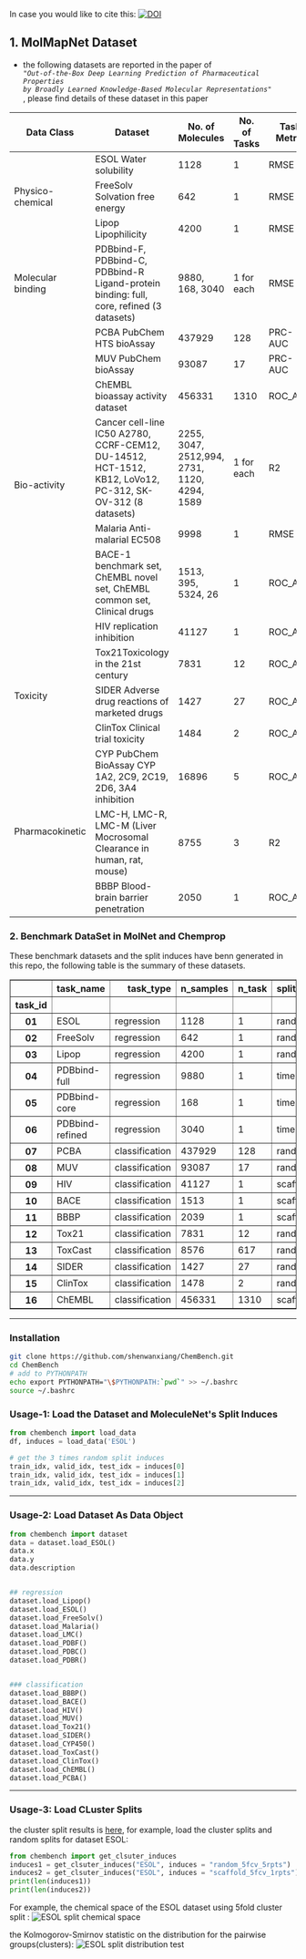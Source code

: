 In case you would like to cite this: 
[![DOI](https://zenodo.org/badge/DOI/10.5281/zenodo.4016649.svg)](https://doi.org/10.5281/zenodo.4016649)

## 1. MolMapNet Dataset

* the following datasets are reported in the paper of <code> <i>"Out-of-the-Box Deep Learning Prediction of Pharmaceutical Properties by Broadly Learned Knowledge-Based Molecular Representations"</i> </code>, please find details of these dataset in this paper

<table>
<thead>
  <tr>
    <th>Data Class</th>
    <th>Dataset</th>
    <th>No. of Molecules</th>
    <th>No. of Tasks</th>
    <th>Task Metric</th>
    <th>Task Type</th>
  </tr>
</thead>
<tbody>
  <tr>
    <td rowspan="3">Physico-chemical</td>
    <td>ESOL Water solubility</td>
    <td>1128</td>
    <td>1</td>
    <td>RMSE</td>
    <td>Regression</td>
  </tr>
  <tr>
    <td>FreeSolv Solvation free energy</td>
    <td>642</td>
    <td>1</td>
    <td>RMSE</td>
    <td>Regression</td>
  </tr>
  <tr>
    <td>Lipop Lipophilicity</td>
    <td>4200</td>
    <td>1</td>
    <td>RMSE</td>
    <td>Regression</td>
  </tr>
  <tr>
    <td>Molecular binding</td>
    <td>PDBbind-F, PDBbind-C, PDBbind-R Ligand-protein binding: full, core, refined (3 datasets)</td>
    <td>9880, 168, 3040</td>
    <td>1 for each</td>
    <td>RMSE</td>
    <td>Regression</td>
  </tr>
  <tr>
    <td rowspan="7">Bio-activity</td>
    <td>PCBA PubChem HTS bioAssay</td>
    <td>437929</td>
    <td>128</td>
    <td>PRC-AUC</td>
    <td>Classification</td>
  </tr>
  <tr>
    <td>MUV PubChem bioAssay</td>
    <td>93087</td>
    <td>17</td>
    <td>PRC-AUC</td>
    <td>Classification</td>
  </tr>
  <tr>
    <td>ChEMBL bioassay activity dataset</td>
    <td>456331</td>
    <td>1310</td>
    <td>ROC_AUC</td>
    <td>Classification</td>
  </tr>
  <tr>
    <td>Cancer cell-line IC50 A2780, CCRF-CEM12, DU-14512, HCT-1512, KB12, LoVo12, PC-312, SK-OV-312 (8 datasets)</td>
    <td>2255, 3047, 2512,994, 2731, 1120, 4294, 1589</td>
    <td>1 for each</td>
    <td>R2</td>
    <td>Regression</td>
  </tr>
  <tr>
    <td>Malaria Anti-malarial EC508</td>
    <td>9998</td>
    <td>1</td>
    <td>RMSE</td>
    <td>Regression</td>
  </tr>
  <tr>
    <td>BACE-1 benchmark set, ChEMBL novel set, ChEMBL common set, Clinical drugs</td>
    <td>1513, 395, 5324, 26</td>
    <td>1</td>
    <td>ROC_AUC</td>
    <td>Classification</td>
  </tr>
  <tr>
    <td>HIV replication inhibition</td>
    <td>41127</td>
    <td>1</td>
    <td>ROC_AUC</td>
    <td>Classification</td>
  </tr>
  <tr>
    <td rowspan="3">Toxicity</td>
    <td>Tox21Toxicology in the 21st century</td>
    <td>7831</td>
    <td>12</td>
    <td>ROC_AUC</td>
    <td>Classification</td>
  </tr>
  <tr>
    <td>SIDER Adverse drug reactions of marketed drugs</td>
    <td>1427</td>
    <td>27</td>
    <td>ROC_AUC</td>
    <td>Classification</td>
  </tr>
  <tr>
    <td>ClinTox Clinical trial toxicity</td>
    <td>1484</td>
    <td>2</td>
    <td>ROC_AUC</td>
    <td>Classification</td>
  </tr>
  <tr>
    <td rowspan="3">Pharmacokinetic</td>
    <td>CYP PubChem BioAssay CYP 1A2, 2C9, 2C19, 2D6, 3A4 inhibition</td>
    <td>16896</td>
    <td>5</td>
    <td>ROC_AUC</td>
    <td>Classification</td>
  </tr>
  <tr>
    <td>LMC-H, LMC-R, LMC-M (Liver Mocrosomal Clearance in human, rat, mouse)</td>
    <td>8755</td>
    <td>3</td>
    <td>R2</td>
    <td>Regression</td>
  </tr>
  <tr>
    <td>BBBP Blood-brain barrier penetration</td>
    <td>2050</td>
    <td>1</td>
    <td>ROC_AUC</td>
    <td>Classification</td>
  </tr>
</tbody>
</table>

### 2. Benchmark DataSet in MolNet and Chemprop

These benchmark datasets and the split induces have benn generated in this repo, the following table is the summary of these datasets.

<table border="1" class="dataframe">  <thead>    <tr style="text-align: right;">      <th></th>      <th>task_name</th>      <th>task_type</th>      <th>n_samples</th>      <th>n_task</th>      <th>split_method</th>      <th>n_cross_split</th>      <th>task_metrics</th>    </tr>    <tr>      <th>task_id</th>      <th></th>      <th></th>      <th></th>      <th></th>      <th></th>      <th></th>      <th></th>    </tr>  </thead>  <tbody>    <tr>      <th>01</th>      <td>ESOL</td>      <td>regression</td>      <td>1128</td>      <td>1</td>      <td>random</td>      <td>3</td>      <td>RMSE</td>    </tr>    <tr>      <th>02</th>      <td>FreeSolv</td>      <td>regression</td>      <td>642</td>      <td>1</td>      <td>random</td>      <td>3</td>      <td>RMSE</td>    </tr>    <tr>      <th>03</th>      <td>Lipop</td>      <td>regression</td>      <td>4200</td>      <td>1</td>      <td>random</td>      <td>3</td>      <td>RMSE</td>    </tr>    <tr>      <th>04</th>      <td>PDBbind-full</td>      <td>regression</td>      <td>9880</td>      <td>1</td>      <td>time</td>      <td>1</td>      <td>RMSE</td>    </tr>    <tr>      <th>05</th>      <td>PDBbind-core</td>      <td>regression</td>      <td>168</td>      <td>1</td>      <td>time</td>      <td>1</td>      <td>RMSE</td>    </tr>    <tr>      <th>06</th>      <td>PDBbind-refined</td>      <td>regression</td>      <td>3040</td>      <td>1</td>      <td>time</td>      <td>1</td>      <td>RMSE</td>    </tr>    <tr>      <th>07</th>      <td>PCBA</td>      <td>classification</td>      <td>437929</td>      <td>128</td>      <td>random</td>      <td>3</td>      <td>PRC_AUC</td>    </tr>    <tr>      <th>08</th>      <td>MUV</td>      <td>classification</td>      <td>93087</td>      <td>17</td>      <td>random</td>      <td>3</td>      <td>PRC_AUC</td>    </tr>    <tr>      <th>09</th>      <td>HIV</td>      <td>classification</td>      <td>41127</td>      <td>1</td>      <td>scaffold</td>      <td>3</td>      <td>ROC_AUC</td>    </tr>    <tr>      <th>10</th>      <td>BACE</td>      <td>classification</td>      <td>1513</td>      <td>1</td>      <td>scaffold</td>      <td>3</td>      <td>ROC_AUC</td>    </tr>    <tr>      <th>11</th>      <td>BBBP</td>      <td>classification</td>      <td>2039</td>      <td>1</td>      <td>scaffold</td>      <td>3</td>      <td>ROC_AUC</td>    </tr>    <tr>      <th>12</th>      <td>Tox21</td>      <td>classification</td>      <td>7831</td>      <td>12</td>      <td>random</td>      <td>3</td>      <td>ROC_AUC</td>    </tr>    <tr>      <th>13</th>      <td>ToxCast</td>      <td>classification</td>      <td>8576</td>      <td>617</td>      <td>random</td>      <td>3</td>      <td>ROC_AUC</td>    </tr>    <tr>      <th>14</th>      <td>SIDER</td>      <td>classification</td>      <td>1427</td>      <td>27</td>      <td>random</td>      <td>3</td>      <td>ROC_AUC</td>    </tr>    <tr>      <th>15</th>      <td>ClinTox</td>      <td>classification</td>      <td>1478</td>      <td>2</td>      <td>random</td>      <td>3</td>      <td>ROC_AUC</td>    </tr>    <tr>      <th>16</th>      <td>ChEMBL</td>      <td>classification</td>      <td>456331</td>      <td>1310</td>      <td>scaffold</td>      <td>3</td>      <td>ROC_AUC</td>    </tr>  </tbody></table>

----

### Installation
```bash
git clone https://github.com/shenwanxiang/ChemBench.git
cd ChemBench
# add to PYTHONPATH
echo export PYTHONPATH="\$PYTHONPATH:`pwd`" >> ~/.bashrc
source ~/.bashrc
```

### Usage-1: Load the Dataset and  MoleculeNet's Split Induces  

```python
from chembench import load_data
df, induces = load_data('ESOL')

# get the 3 times random split induces
train_idx, valid_idx, test_idx = induces[0]
train_idx, valid_idx, test_idx = induces[1]
train_idx, valid_idx, test_idx = induces[2]
```
----

### Usage-2: Load Dataset As Data Object 

```python
from chembench import dataset
data = dataset.load_ESOL()
data.x
data.y
data.description


## regression 
dataset.load_Lipop()
dataset.load_ESOL()
dataset.load_FreeSolv()
dataset.load_Malaria()
dataset.load_LMC()
dataset.load_PDBF()
dataset.load_PDBC()
dataset.load_PDBR()


### classification
dataset.load_BBBP()
dataset.load_BACE()
dataset.load_HIV()
dataset.load_MUV()
dataset.load_Tox21()
dataset.load_SIDER()
dataset.load_CYP450()
dataset.load_ToxCast()
dataset.load_ClinTox()
dataset.load_ChEMBL()
dataset.load_PCBA()

```
----

### Usage-3: Load CLuster Splits

the cluster split results is [here](https://github.com/shenwanxiang/ChemBench/tree/master/chembench/cluster/cluster_split/cluster_split_results), for example, load the cluster splits and random splits for dataset ESOL:
```python
from chembench import get_clsuter_induces
induces1 = get_clsuter_induces("ESOL", induces = "random_5fcv_5rpts")
induces2 = get_clsuter_induces("ESOL", induces = "scaffold_5fcv_1rpts")
print(len(induces1))
print(len(induces2))
```

For example, the chemical space of the ESOL dataset using 5fold cluster split : 
![ESOL split chemical space](https://github.com/shenwanxiang/ChemBench/blob/master/chembench/cluster/cluster_split/cluster_split_results/ESOL/ESOL.png)

the Kolmogorov-Smirnov statistic on the distribution for the pairwise groups(clusters): 
![ESOL split distribution test](https://github.com/shenwanxiang/ChemBench/blob/master/chembench/cluster/cluster_split/cluster_split_results/ESOL/ESOL_stat_test.png)
